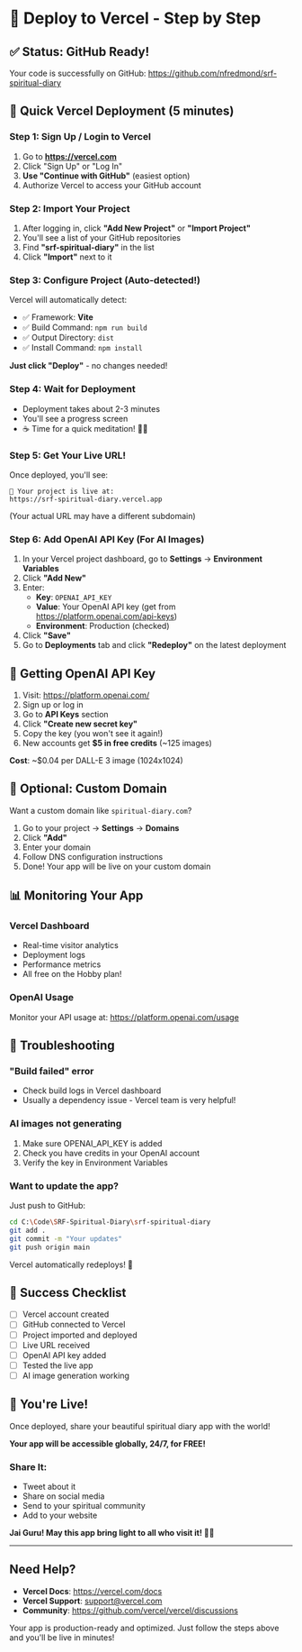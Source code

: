 # 🚀 Deploy to Vercel - Step by Step

## ✅ Status: GitHub Ready!

Your code is successfully on GitHub: https://github.com/nfredmond/srf-spiritual-diary

## 🎯 Quick Vercel Deployment (5 minutes)

### Step 1: Sign Up / Login to Vercel

1. Go to **https://vercel.com**
2. Click "Sign Up" or "Log In"
3. **Use "Continue with GitHub"** (easiest option)
4. Authorize Vercel to access your GitHub account

### Step 2: Import Your Project

1. After logging in, click **"Add New Project"** or **"Import Project"**
2. You'll see a list of your GitHub repositories
3. Find **"srf-spiritual-diary"** in the list
4. Click **"Import"** next to it

### Step 3: Configure Project (Auto-detected!)

Vercel will automatically detect:
- ✅ Framework: **Vite**
- ✅ Build Command: `npm run build`
- ✅ Output Directory: `dist`
- ✅ Install Command: `npm install`

**Just click "Deploy"** - no changes needed!

### Step 4: Wait for Deployment

- Deployment takes about 2-3 minutes
- You'll see a progress screen
- ☕ Time for a quick meditation! 🧘‍♂️

### Step 5: Get Your Live URL!

Once deployed, you'll see:
```
🎉 Your project is live at:
https://srf-spiritual-diary.vercel.app
```

(Your actual URL may have a different subdomain)

### Step 6: Add OpenAI API Key (For AI Images)

1. In your Vercel project dashboard, go to **Settings** → **Environment Variables**
2. Click **"Add New"**
3. Enter:
   - **Key**: `OPENAI_API_KEY`
   - **Value**: Your OpenAI API key (get from https://platform.openai.com/api-keys)
   - **Environment**: Production (checked)
4. Click **"Save"**
5. Go to **Deployments** tab and click **"Redeploy"** on the latest deployment

## 🔑 Getting OpenAI API Key

1. Visit: https://platform.openai.com/
2. Sign up or log in
3. Go to **API Keys** section
4. Click **"Create new secret key"**
5. Copy the key (you won't see it again!)
6. New accounts get **$5 in free credits** (~125 images)

**Cost**: ~$0.04 per DALL-E 3 image (1024x1024)

## 🎨 Optional: Custom Domain

Want a custom domain like `spiritual-diary.com`?

1. Go to your project → **Settings** → **Domains**
2. Click **"Add"**
3. Enter your domain
4. Follow DNS configuration instructions
5. Done! Your app will be live on your custom domain

## 📊 Monitoring Your App

### Vercel Dashboard
- Real-time visitor analytics
- Deployment logs
- Performance metrics
- All free on the Hobby plan!

### OpenAI Usage
Monitor your API usage at: https://platform.openai.com/usage

## 🐛 Troubleshooting

### "Build failed" error
- Check build logs in Vercel dashboard
- Usually a dependency issue - Vercel team is very helpful!

### AI images not generating
1. Make sure OPENAI_API_KEY is added
2. Check you have credits in your OpenAI account
3. Verify the key in Environment Variables

### Want to update the app?
Just push to GitHub:
```bash
cd C:\Code\SRF-Spiritual-Diary\srf-spiritual-diary
git add .
git commit -m "Your updates"
git push origin main
```
Vercel automatically redeploys! 🚀

## 🌟 Success Checklist

- [ ] Vercel account created
- [ ] GitHub connected to Vercel
- [ ] Project imported and deployed
- [ ] Live URL received
- [ ] OpenAI API key added
- [ ] Tested the live app
- [ ] AI image generation working

## 🙏 You're Live!

Once deployed, share your beautiful spiritual diary app with the world!

**Your app will be accessible globally, 24/7, for FREE!**

### Share It:
- Tweet about it
- Share on social media
- Send to your spiritual community
- Add to your website

**Jai Guru! May this app bring light to all who visit it! 🪷✨**

---

## Need Help?

- **Vercel Docs**: https://vercel.com/docs
- **Vercel Support**: support@vercel.com
- **Community**: https://github.com/vercel/vercel/discussions

Your app is production-ready and optimized. Just follow the steps above and you'll be live in minutes!
